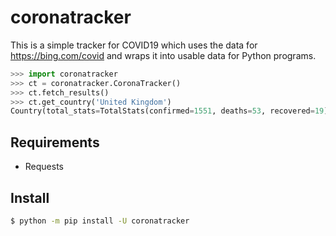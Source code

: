# coronatracker

This is a simple tracker for COVID19 which uses the data for https://bing.com/covid and wraps it into usable data for Python programs.

```py
>>> import coronatracker 
>>> ct = coronatracker.CoronaTracker() 
>>> ct.fetch_results()
>>> ct.get_country('United Kingdom')
Country(total_stats=TotalStats(confirmed=1551, deaths=53, recovered=19), id='unitedkingdom', last_updated=datetime.datetime(2020, 3, 16, 23, 0, 12, 91000), areas=[], name='United Kingdom', lat=53.943838, long=-2.550564)
```

## Requirements

- Requests

## Install

```sh
$ python -m pip install -U coronatracker
```

